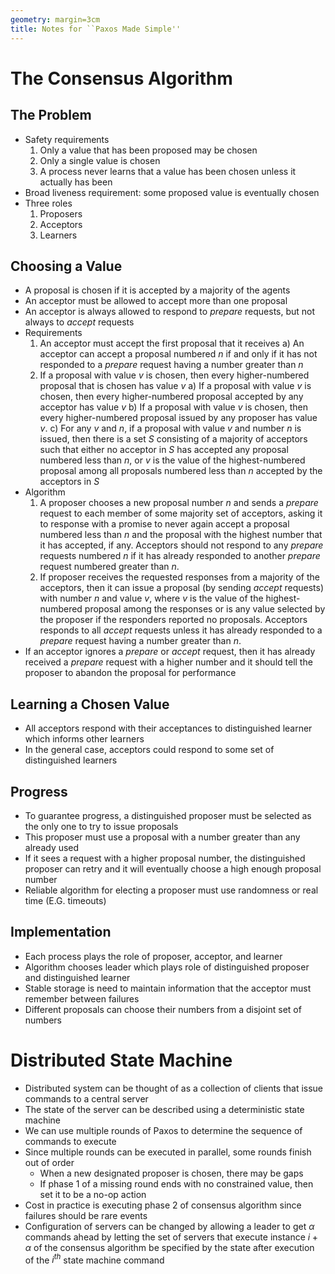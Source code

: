 ```yaml
---
geometry: margin=3cm
title: Notes for ``Paxos Made Simple''
---
```


# The Consensus Algorithm

## The Problem

- Safety requirements
  1. Only a value that has been proposed may be chosen
  2. Only a single value is chosen
  3. A process never learns that a value has been chosen unless it actually has been
- Broad liveness requirement: some proposed value is eventually chosen
- Three roles
  1. Proposers
  2. Acceptors
  3. Learners

## Choosing a Value

- A proposal is chosen if it is accepted by a majority of the agents
- An acceptor must be allowed to accept more than one proposal
- An acceptor is always allowed to respond to _prepare_ requests, but not always to _accept_
  requests
- Requirements
  1. An acceptor must accept the first proposal that it receives
     a) An acceptor can accept a proposal numbered $n$ if and only if it has not responded to a
     _prepare_ request having a number greater than $n$
  2. If a proposal with value $v$ is chosen, then every higher-numbered proposal that is chosen has
     value $v$
     a) If a proposal with value $v$ is chosen, then every higher-numbered proposal accepted by any
     acceptor has value $v$
     b) If a proposal with value $v$ is chosen, then every higher-numbered proposal issued by any
     proposer has value $v$.
     c) For any $v$ and $n$, if a proposal with value $v$ and number $n$ is issued, then there is a
     set $S$ consisting of a majority of acceptors such that either no acceptor in $S$ has accepted
     any proposal numbered less than $n$, or $v$ is the value of the highest-numbered proposal among
     all proposals numbered less than $n$ accepted by the acceptors in $S$
- Algorithm
  1. A proposer chooses a new proposal number $n$ and sends a _prepare_ request to each member of
     some majority set of acceptors, asking it to response with a promise to never again accept a
     proposal numbered less than $n$ and the proposal with the highest number that it has accepted,
     if any. Acceptors should not respond to any _prepare_ requests numbered $n$ if it has already
     responded to another _prepare_ request numbered greater than $n$.
  2. If proposer receives the requested responses from a majority of the acceptors, then it can
     issue a proposal (by sending _accept_ requests) with number $n$ and value $v$, where $v$ is the
     value of the highest-numbered proposal among the responses or is any value selected by the
     proposer if the responders reported no proposals. Acceptors responds to all _accept_ requests
     unless it has already responded to a _prepare_ request having a number greater than $n$.
- If an acceptor ignores a _prepare_ or _accept_ request, then it has already received a _prepare_
  request with a higher number and it should tell the proposer to abandon the proposal for
  performance

## Learning a Chosen Value

- All acceptors respond with their acceptances to distinguished learner which informs other learners
- In the general case, acceptors could respond to some set of distinguished learners

## Progress

- To guarantee progress, a distinguished proposer must be selected as the only one to try to issue
  proposals
- This proposer must use a proposal with a number greater than any already used
- If it sees a request with a higher proposal number, the distinguished proposer can retry and it
  will eventually choose a high enough proposal number
- Reliable algorithm for electing a proposer must use randomness or real time (E.G. timeouts)

## Implementation

- Each process plays the role of proposer, acceptor, and learner
- Algorithm chooses leader which plays role of distinguished proposer and distinguished learner
- Stable storage is need to maintain information that the acceptor must remember between failures
- Different proposals can choose their numbers from a disjoint set of numbers

# Distributed State Machine

- Distributed system can be thought of as a collection of clients that issue commands to a central
  server
- The state of the server can be described using a deterministic state machine
- We can use multiple rounds of Paxos to determine the sequence of commands to execute
- Since multiple rounds can be executed in parallel, some rounds finish out of order
  - When a new designated proposer is chosen, there may be gaps
  - If phase 1 of a missing round ends with no constrained value, then set it to be a no-op action
- Cost in practice is executing phase 2 of consensus algorithm since failures should be rare events
- Configuration of servers can be changed by allowing a leader to get $\alpha$ commands ahead by
  letting the set of servers that execute instance $i + \alpha$ of the consensus algorithm be
  specified by the state after execution of the $i^{th}$ state machine command
